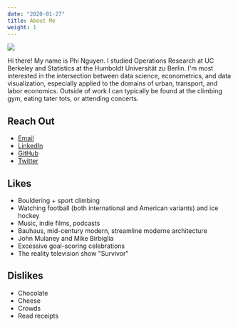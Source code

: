 ```yaml
---
date: "2020-01-27"
title: About Me
weight: 1
---
```


![](../../img/Climbing.jpg)

Hi there! My name is Phi Nguyen. I studied Operations Research at UC Berkeley and Statistics at the Humboldt Universität zu Berlin. I'm most interested in the intersection between data science, econometrics, and data visualization, especially applied to the domains of urban, transport, and labor economics. Outside of work I can typically be found at the climbing gym, eating tater tots, or attending concerts.

## Reach Out

- [Email](mailto:phi.nguyen@@outlook.com)
- [LinkedIn](https://www.linkedin.com/in/phinguyen44)
- [GitHub](https://www.github.com/phister)
- [Twitter](https://www.twitter.com/phister44)

## Likes

- Bouldering + sport climbing
- Watching football (both international and American variants) and ice hockey
- Music, indie films, podcasts
- Bauhaus, mid-century modern, streamline moderne architecture
- John Mulaney and Mike Birbiglia
- Excessive goal-scoring celebrations
- The reality television show "Survivor"

## Dislikes

- Chocolate
- Cheese
- Crowds
- Read receipts

